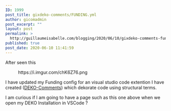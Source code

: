 ```yaml
---
ID: 1999
post_title: gixdeko-comments/FUNDING.yml
author: gicomadmin
post_excerpt: ""
layout: post
permalink: >
  http://guillaumeisabelle.com/blogging/2020/06/10/gixdeko-comments-funding-yml/
published: true
post_date: 2020-06-10 11:41:59
---
```

<!-- wp:paragraph -->

After seen this

<!-- /wp:paragraph -->

<!-- wp:core-embed/imgur {"url":"https://i.imgur.com/chK6Z76.png","type":"rich","providerNameSlug":"imgur","className":""} --><figure class="wp-block-embed-imgur wp-block-embed is-type-rich is-provider-imgur">

<div class="wp-block-embed__wrapper">
  https://i.imgur.com/chK6Z76.png
</div></figure> 

<!-- /wp:core-embed/imgur -->

<!-- wp:paragraph -->

I have updated my Funding config for an visual studio code extention I have created (<a href="https://marketplace.visualstudio.com/items?itemName=GuillaumeIsabelle.gixdeko-comments" class="aioseop-link">DEKO-Comments</a>) which dekorate code using structural terms.

<!-- /wp:paragraph -->

<!-- wp:paragraph -->

I am curious if I am going to have a page such as this one above when we open my DEKO Installation in VSCode ?

<!-- /wp:paragraph -->